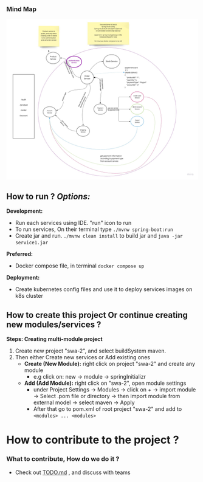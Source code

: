### Mind Map
![Mind Map](docs/SWA%20Microservice.jpg)

## How to run ? _Options:_  
__Development:__
- Run each services using IDE. "run" icon to run
- To run services, On their terminal type `./mvnw spring-boot:run`
- Create jar and run. `./mvnw clean install` to build jar and `java -jar service1.jar`

__Preferred:__
- Docker compose file, in terminal `docker compose up`

__Deployment:__
- Create kubernetes config files and use it to deploy services images on k8s cluster 


## How to create this project Or continue creating new modules/services ?  
__Steps: Creating multi-module project__  
1. Create new project "swa-2", and select buildSystem maven.
2. Then either Create new services or Add existing ones
   - __Create (New Module):__ right click on project "swa-2" and create any module
      - e.g click on: new -> module -> springInitializr
   - __Add (Add Module):__ right click on "swa-2", open module settings
     - under Project Settings -> Modules -> click on + -> import module -> Select .pom file or directory -> then import module from external model -> select maven -> Apply
     - After that go to pom.xml of root project "swa-2" and add to `<modules> ... <modules>`

# How to contribute to the project ?

### What to contribute, How do we do it ?
- Check out [TODO.md](./TODO.md) , and discuss with teams



